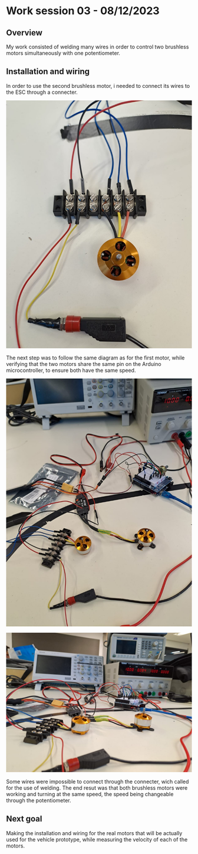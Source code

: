 # Work session 03 - 08/12/2023

## Overview

My work consisted of welding many wires in order to control two brushless motors simultaneously with one potentiometer.

## Installation and wiring

In order to use the second brushless motor, i needed to connect its wires to the ESC through a connecter.

![Motor&Connector](https://github.com/ProjectAliB/ProjectAli.github.io/blob/946b2f7fd9ac70857cc8dc90dccfa22b12808db4/Ressources/Images%26Pictures/IMG-20231208-WA0001.jpg)

The next step was to follow the same diagram as for the first motor, while verifying that the two motors share the same pin on the Arduino microcontroller, to ensure both have the same speed.

![Final circuit](https://github.com/ProjectAliB/ProjectAli.github.io/blob/946b2f7fd9ac70857cc8dc90dccfa22b12808db4/Ressources/Images%26Pictures/IMG-20231208-WA0005.jpg)

![Final circuit](https://github.com/ProjectAliB/ProjectAli.github.io/blob/946b2f7fd9ac70857cc8dc90dccfa22b12808db4/Ressources/Images%26Pictures/IMG-20231208-WA0007.jpg)

Some wires were impossible to connect through the connecter, wich called for the use of welding.
The end resut was that both brushless motors were working and turning at the same speed, the speed being changeable through the potentiometer.

## Next goal

Making the installation and wiring for the real motors that will be actually used for the vehicle prototype, while measuring the velocity of each of the motors.